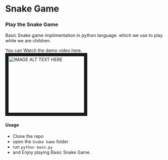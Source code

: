 # Snake Game
### Play the Snake Game 

Basic Snake game implimentation in python language. which we use to play while we are children.

You can Watch the demo video here.
<a href="https://www.youtube.com/embed/OoYXL6W8lOQ" target="_blank"><img src="http://img.youtube.com/vi/YOUTUBE_VIDEO_ID_HERE/0.jpg" 
alt="IMAGE ALT TEXT HERE" width="240" height="180" border="10" /></a>

#### Usage

* Clone the repo 
* open the `Snake Game` folder
* run `python main.py`
* and Enjoy playing Basic Snake Game.
